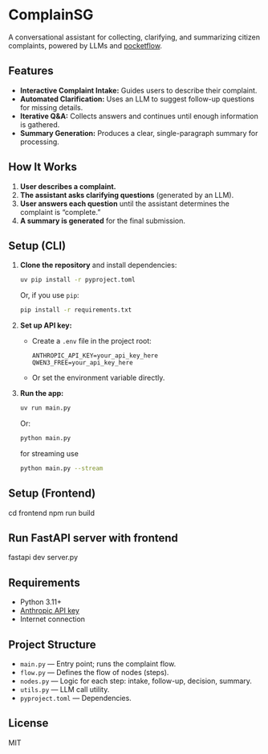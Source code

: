 # ComplainSG

A conversational assistant for collecting, clarifying, and summarizing citizen complaints, powered by LLMs and [pocketflow](https://github.com/jolow/pocketflow).

## Features

- **Interactive Complaint Intake:** Guides users to describe their complaint.
- **Automated Clarification:** Uses an LLM to suggest follow-up questions for missing details.
- **Iterative Q&A:** Collects answers and continues until enough information is gathered.
- **Summary Generation:** Produces a clear, single-paragraph summary for processing.

## How It Works

1. **User describes a complaint.**
2. **The assistant asks clarifying questions** (generated by an LLM).
3. **User answers each question** until the assistant determines the complaint is “complete.”
4. **A summary is generated** for the final submission.

## Setup (CLI)

1. **Clone the repository** and install dependencies:
   ```sh
   uv pip install -r pyproject.toml
   ```
   Or, if you use `pip`:
   ```sh
   pip install -r requirements.txt
   ```

2. **Set up API key:**
   - Create a `.env` file in the project root:
     ```
     ANTHROPIC_API_KEY=your_api_key_here
     QWEN3_FREE=your_api_key_here
     ```
   - Or set the environment variable directly.

3. **Run the app:**
   ```sh
   uv run main.py
   ```
   Or:
   ```sh
   python main.py
   ```

   for streaming use

   ```sh
   python main.py --stream
   ```

## Setup (Frontend)

cd frontend
npm run build

## Run FastAPI server with frontend

fastapi dev server.py

## Requirements

- Python 3.11+
- [Anthropic API key](https://console.anthropic.com/)
- Internet connection

## Project Structure

- `main.py` — Entry point; runs the complaint flow.
- `flow.py` — Defines the flow of nodes (steps).
- `nodes.py` — Logic for each step: intake, follow-up, decision, summary.
- `utils.py` — LLM call utility.
- `pyproject.toml` — Dependencies.

## License

MIT
